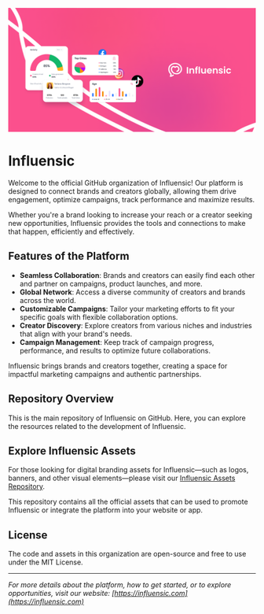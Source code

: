 ![Influensic Banner](./Github_Banner.png)

# Influensic

Welcome to the official GitHub organization of Influensic! Our platform is designed to connect brands and creators globally, allowing them drive engagement, optimize campaigns, track performance and maximize results.

Whether you're a brand looking to increase your reach or a creator seeking new opportunities, Influensic provides the tools and connections to make that happen, efficiently and effectively.

## Features of the Platform

- **Seamless Collaboration**: Brands and creators can easily find each other and partner on campaigns, product launches, and more.
- **Global Network**: Access a diverse community of creators and brands across the world.
- **Customizable Campaigns**: Tailor your marketing efforts to fit your specific goals with flexible collaboration options.
- **Creator Discovery**: Explore creators from various niches and industries that align with your brand's needs.
- **Campaign Management**: Keep track of campaign progress, performance, and results to optimize future collaborations.

Influensic brings brands and creators together, creating a space for impactful marketing campaigns and authentic partnerships.

## Repository Overview

This is the main repository of Influensic on GitHub. Here, you can explore the resources related to the development of Influensic.

## Explore Influensic Assets

For those looking for digital branding assets for Influensic—such as logos, banners, and other visual elements—please visit our [Influensic Assets Repository](https://github.com/influensic/assets). 

This repository contains all the official assets that can be used to promote Influensic or integrate the platform into your website or app.

## License

The code and assets in this organization are open-source and free to use under the MIT License.

---

*For more details about the platform, how to get started, or to explore opportunities, visit our website: [https://influensic.com](https://influensic.com)*
